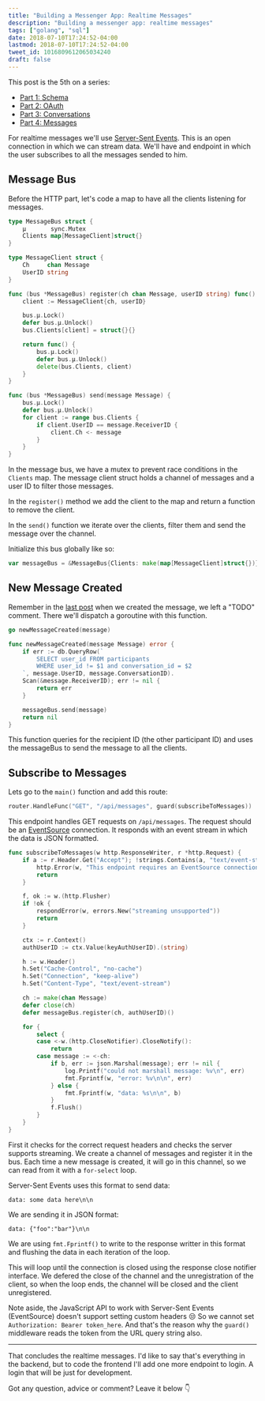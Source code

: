 ```yaml
---
title: "Building a Messenger App: Realtime Messages"
description: "Building a messenger app: realtime messages"
tags: ["golang", "sql"]
date: 2018-07-10T17:24:52-04:00
lastmod: 2018-07-10T17:24:52-04:00
tweet_id: 1016809612065034240
draft: false
---
```


This post is the 5th on a series:

- [Part 1: Schema](/posts/go-messenger-schema/)
- [Part 2: OAuth](/posts/go-messenger-oauth/)
- [Part 3: Conversations](/posts/go-messenger-conversations/)
- [Part 4: Messages](/posts/go-messenger-messages/)

For realtime messages we'll use [Server-Sent Events](https://developer.mozilla.org/en-US/docs/Web/API/Server-sent_events). This is an open connection in which we can stream data. We'll have and endpoint in which the user subscribes to all the messages sended to him.

## Message Bus

Before the HTTP part, let's code a map to have all the clients listening for messages.

```go
type MessageBus struct {
	μ       sync.Mutex
	Clients map[MessageClient]struct{}
}

type MessageClient struct {
	Ch     chan Message
	UserID string
}

func (bus *MessageBus) register(ch chan Message, userID string) func() {
	client := MessageClient{ch, userID}

	bus.μ.Lock()
	defer bus.μ.Unlock()
	bus.Clients[client] = struct{}{}

	return func() {
		bus.μ.Lock()
		defer bus.μ.Unlock()
		delete(bus.Clients, client)
	}
}

func (bus *MessageBus) send(message Message) {
	bus.μ.Lock()
	defer bus.μ.Unlock()
	for client := range bus.Clients {
		if client.UserID == message.ReceiverID {
			client.Ch <- message
		}
	}
}
```

In the message bus, we have a mutex to prevent race conditions in the `Clients` map. The message client struct holds a channel of messages and a user ID to filter those messages.

In the `register()` method we add the client to the map and return a function to remove the client.

In the `send()` function we iterate over the clients, filter them and send the message over the channel.

Initialize this bus globally like so:

```go
var messageBus = &MessageBus{Clients: make(map[MessageClient]struct{})}
```

## New Message Created

Remember in the [last post](/posts/go-messenger-messages/) when we created the message, we left a "TODO" comment. There we'll dispatch a goroutine with this function.

```go
go newMessageCreated(message)
```

```go
func newMessageCreated(message Message) error {
	if err := db.QueryRow(`
		SELECT user_id FROM participants
		WHERE user_id != $1 and conversation_id = $2
	`, message.UserID, message.ConversationID).
    Scan(&message.ReceiverID); err != nil {
		return err
	}

	messageBus.send(message)
	return nil
}
```

This function queries for the recipient ID (the other participant ID) and uses the messageBus to send the message to all the clients.

## Subscribe to Messages

Lets go to the `main()` function and add this route:

```go
router.HandleFunc("GET", "/api/messages", guard(subscribeToMessages))
```

This endpoint handles GET requests on `/api/messages`. The request should be an [EventSource](https://developer.mozilla.org/en-US/docs/Web/API/EventSource) connection. It responds with an event stream in which the data is JSON formatted.

```go
func subscribeToMessages(w http.ResponseWriter, r *http.Request) {
	if a := r.Header.Get("Accept"); !strings.Contains(a, "text/event-stream") {
		http.Error(w, "This endpoint requires an EventSource connection", http.StatusNotAcceptable)
		return
	}

	f, ok := w.(http.Flusher)
	if !ok {
		respondError(w, errors.New("streaming unsupported"))
		return
	}

	ctx := r.Context()
	authUserID := ctx.Value(keyAuthUserID).(string)

	h := w.Header()
	h.Set("Cache-Control", "no-cache")
	h.Set("Connection", "keep-alive")
	h.Set("Content-Type", "text/event-stream")

	ch := make(chan Message)
	defer close(ch)
	defer messageBus.register(ch, authUserID)()

	for {
		select {
		case <-w.(http.CloseNotifier).CloseNotify():
			return
		case message := <-ch:
			if b, err := json.Marshal(message); err != nil {
                log.Printf("could not marshall message: %v\n", err)
				fmt.Fprintf(w, "error: %v\n\n", err)
			} else {
				fmt.Fprintf(w, "data: %s\n\n", b)
			}
			f.Flush()
		}
	}
}
```

First it checks for the correct request headers and checks the server supports streaming. We create a channel of messages and register it in the bus. Each time a new message is created, it will go in this channel, so we can read from it with a `for-select` loop.

Server-Sent Events uses this format to send data:

```
data: some data here\n\n
```

We are sending it in JSON format:
```
data: {"foo":"bar"}\n\n
```

We are using `fmt.Fprintf()` to write to the response writter in this format and flushing the data in each iteration of the loop.

This will loop until the connection is closed using the response close notifier interface. We defered the close of the channel and the unregistration of the client, so when the loop ends, the channel will be closed and the client unregistered.

Note aside, the JavaScript API to work with Server-Sent Events (EventSource) doesn't support setting custom headers 😒 So we cannot set `Authorization: Bearer token_here`. And that's the reason why the `guard()` middleware reads the token from the URL query string also.

---

That concludes the realtime messages.
I'd like to say that's everything in the backend, but to code the frontend I'll add one more endpoint to login. A login that will be just for development.

Got any question, advice or comment? Leave it below 👇
